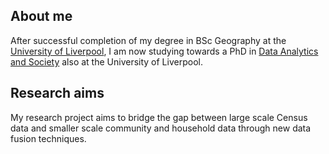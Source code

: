 ## About me

After successful completion of my degree in BSc Geography at the [University of Liverpool](https://www.liverpool.ac.uk/), I am now studying towards a PhD in [Data Analytics and Society](https://datacdt.org/) also at the University of Liverpool.

<p align="center">
  <src="201097149.jpg">
</p>

## Research aims

My research project aims to bridge the gap between large scale Census data and smaller scale community and household data through new data fusion techniques.

